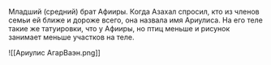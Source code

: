 Младший (средний) брат Афииры.
Когда Азахал спросил, кто из членов семьи ей ближе и дороже всего, она назвала имя Ариулиса.
На его теле такие же татуировки, что у Афииры, но птиц меньше и рисунок занимает меньше участков на теле.


![[Ариулис АгарВаэн.png]]
